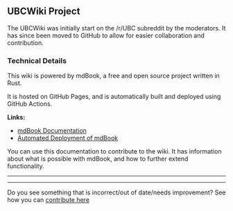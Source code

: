 ## UBCWiki Project

The UBCWiki was initially start on the /r/UBC subreddit by the moderators. It has since been moved to GitHub to allow for easier collaboration and contribution.

### Technical Details

This wiki is powered by mdBook, a free and open source project written in Rust. 

It is hosted on GitHub Pages, and is automatically built and deployed using GitHub Actions.

**Links:**
* [mdBook Documentation](https://rust-lang.github.io/mdBook/index.html)
* [Automated Deployment of mdBook](https://github.com/rust-lang/mdBook/wiki/Automated-Deployment%3A-GitHub-Actions)

You can use this documentation to contribute to the wiki. It has information about what is possible with mdBook, and how to further extend functionality.

---
---
Do you see something that is incorrect/out of date/needs improvement? See how you can [contribute here](https://communityubc.github.io/ubcwiki/index.html#contributing)